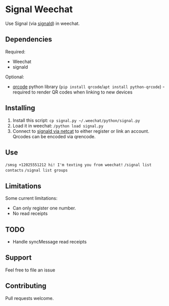 # Signal Weechat

Use Signal (via [signald](https://gitlab.com/thefinn93/signald)) in weechat.

## Dependencies

Required:

* Weechat
* signald

Optional:
* [qrcode](https://pypi.python.org/pypi/qrcode) python library (`pip install qrcode`/`apt install python-qrcode`) - required to render QR codes when linking to new devices


## Installing

1. Install this script: `cp signal.py ~/.weechat/python/signal.py`
2. Load it in weechat: `/python load signal.py`
3. Connect to [signald via netcat](https://github.com/thefinn93/signald#quick-start-for-developers) to either register or link an account. Qrcodes can be encoded via qrencode.


## Use

`/smsg +12025551212 hi! I'm texting you from weechat!`
`/signal list contacts`
`/signal list groups`


## Limitations

Some current limitations:

* Can only register one number.
* No read receipts

## TODO

* Handle syncMessage read receipts

## Support

Feel free to file an issue

## Contributing

Pull requests welcome.
